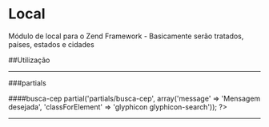 Local
=====

Módulo de local para o Zend Framework - Basicamente serão tratados, países, estados e cidades


##Utilização

_________________________
###partials

####busca-cep
    <?php echo $this->partial('partials/busca-cep', array('message' => 'Mensagem desejada', 'classForElement' => 'glyphicon glyphicon-search')); ?>
    
_________________________    